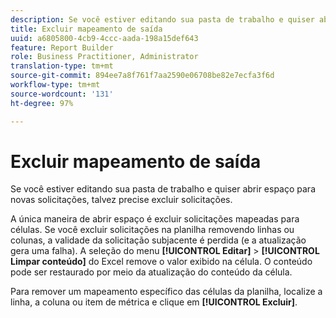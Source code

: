 ```yaml
---
description: Se você estiver editando sua pasta de trabalho e quiser abrir espaço para novas solicitações, talvez precise excluir solicitações.
title: Excluir mapeamento de saída
uuid: a6805800-4cb9-4ccc-aada-198a15def643
feature: Report Builder
role: Business Practitioner, Administrator
translation-type: tm+mt
source-git-commit: 894ee7a8f761f7aa2590e06708be82e7ecfa3f6d
workflow-type: tm+mt
source-wordcount: '131'
ht-degree: 97%

---
```



# Excluir mapeamento de saída

Se você estiver editando sua pasta de trabalho e quiser abrir espaço para novas solicitações, talvez precise excluir solicitações.

A única maneira de abrir espaço é excluir solicitações mapeadas para células. Se você excluir solicitações na planilha removendo linhas ou colunas, a validade da solicitação subjacente é perdida (e a atualização gera uma falha). A seleção do menu **[!UICONTROL Editar]** > **[!UICONTROL Limpar conteúdo]** do Excel remove o valor exibido na célula. O conteúdo pode ser restaurado por meio da atualização do conteúdo da célula.

Para remover um mapeamento específico das células da planilha, localize a linha, a coluna ou item de métrica e clique em **[!UICONTROL Excluir]**.
